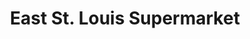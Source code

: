 ---
title: "East St. Louis Supermarket"
url: /east-saint-louis/east-st-louis-supermarket/
shop: supermarket
---